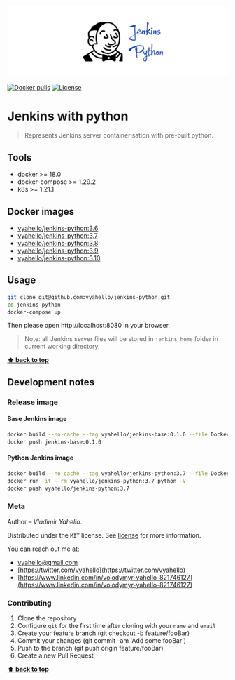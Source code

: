 ![Screenshot](logo.png)

[![Docker pulls](https://img.shields.io/docker/pulls/vyahello/jenkins-python.svg)](https://hub.docker.com/repository/docker/vyahello/jenkins-python)
[![License](https://img.shields.io/badge/license-MIT-green.svg)](LICENSE.md)

# Jenkins with python

> Represents Jenkins server containerisation with pre-built python.

## Tools

- docker >= 18.0
- docker-compose >= 1.29.2
- k8s >= 1.21.1

## Docker images 

- [vyahello/jenkins-python:3.6](https://hub.docker.com/layers/202247078/vyahello/jenkins-python/3.6/images/sha256-890a7936c4bd7c1fcd8dbc5899410f04f6080f88701bdd84fb06a5a1da112aaf?context=repo)
- [vyahello/jenkins-python:3.7](https://hub.docker.com/layers/jenkins-python/vyahello/jenkins-python/3.7/images/sha256-3299c5c817690a91f3ce2fc81f4e8281bbe61bc63c2c869b5544303832d5e64a?context=repo)
- [vyahello/jenkins-python:3.8](https://hub.docker.com/layers/jenkins-python/vyahello/jenkins-python/3.8/images/sha256-016efc8c313cb309a8e3ba87891f20e0d747009168ef274f64429806e2cc7c15?context=repo)
- [vyahello/jenkins-python:3.9](https://hub.docker.com/layers/jenkins-python/vyahello/jenkins-python/3.9/images/sha256-9e1d533be65f02dc69ad3260011a9abe1e960ff66981a3b712da0136c0b31b82?context=repo)
- [vyahello/jenkins-python:3.10](https://hub.docker.com/layers/202221477/vyahello/jenkins-python/3.10/images/sha256-f4f4c080e3ed4fbfb86f5ed62eeef9084f32145fcb30a74112e9a6cf66562043?context=repo)

## Usage

```bash
git clone git@github.com:vyahello/jenkins-python.git
cd jenkins-python
docker-compose up
```

Then please open http://localhost:8080 in your browser.

> Note: all Jenkins server files will be stored in `jenkins_home` folder in current working directory.

**[⬆ back to top](#jenkins-with-python)**

## Development notes

### Release image 

#### Base Jenkins image

```bash
docker build --no-cache --tag vyahello/jenkins-base:0.1.0 --file Dockerfile-base .
docker push jenkins-base:0.1.0
```

#### Python Jenkins image

```bash
docker build --no-cache --tag vyahello/jenkins-python:3.7 --file Dockerfile-python3.7 .
docker run -it --rm vyahello/jenkins-python:3.7 python -V
docker push vyahello/jenkins-python:3.7
```

### Meta

Author – _Vladimir Yahello_.

Distributed under the `MIT` license. See [license](LICENSE.md) for more information.

You can reach out me at:
* [vyahello@gmail.com](vyahello@gmail.com)
* [https://twitter.com/vyahello](https://twitter.com/vyahello)
* [https://www.linkedin.com/in/volodymyr-yahello-821746127](https://www.linkedin.com/in/volodymyr-yahello-821746127)

### Contributing

1. Clone the repository
2. Configure `git` for the first time after cloning with your `name` and `email`
3. Create your feature branch (git checkout -b feature/fooBar)
4. Commit your changes (git commit -am 'Add some fooBar')
5. Push to the branch (git push origin feature/fooBar)
6. Create a new Pull Request

**[⬆ back to top](#jenkins-with-python)**
